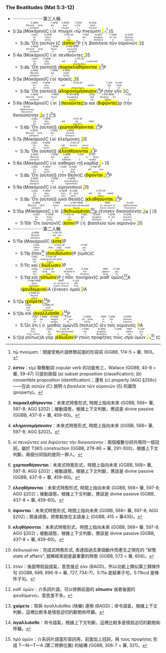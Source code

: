 ### The Beatitudes (Mat 5:3-12)

- ⋯⋯⋯⋯⋯⋯⋯第三人稱
- 5:3a (<RUBY><ruby><ruby>Μακάριοι<rt>μακάριος</rt></ruby><rt>Blessed [are]</rt></ruby><rt>A-NPM</rt></RUBY>)C (<RUBY><ruby><ruby>οἱ<rt>ὁ</rt></ruby><rt>the</rt></ruby><rt>T-NPM</rt></RUBY> <RUBY><ruby><ruby>πτωχοὶ<rt>πτωχός</rt></ruby><rt>poor</rt></ruby><rt>A-NPM</rt></RUBY> ‹<RUBY><ruby><ruby>τῷ<rt>ὁ</rt></ruby><rt>in the</rt></ruby><rt>T-DSN</rt></RUBY> <RUBY><ruby><ruby>πνεύματι <mark class='punctuation'>,</mark><rt>πνεῦμα</rt></ruby><rt>spirit</rt></ruby><rt>N-DSN</rt></RUBY> ›[^1] )S</br>
	- 5:3b <RUBY><ruby><ruby>Ὅτι<rt>ὅτι</rt></ruby><rt>for</rt></ruby><rt>CONJ</rt></RUBY> (<RUBY><ruby><ruby>αὐτῶν<rt>αὐτός</rt></ruby><rt>theirs</rt></ruby><rt>P-GPM</rt></RUBY> )C (<RUBY><ruby><ruby><mark class='verb'>ἐστιν</mark><rt>εἰμί</rt></ruby><rt>is</rt></ruby><rt>V-PAI-3S</rt></RUBY>)[^2]P (<RUBY><ruby><ruby>ἡ<rt>ὁ</rt></ruby><rt>the</rt></ruby><rt>T-NSF</rt></RUBY> <RUBY><ruby><ruby>βασιλεία<rt>βασιλεία</rt></ruby><rt>kingdom</rt></ruby><rt>N-NSF</rt></RUBY> <RUBY><ruby><ruby>τῶν<rt>ὁ</rt></ruby><rt>of the</rt></ruby><rt>T-GPM</rt></RUBY> <RUBY><ruby><ruby>οὐρανῶν <mark class='punctuation'>.</mark><rt>οὐρανός</rt></ruby><rt>heavens</rt></ruby><rt>N-GPM</rt></RUBY>)S
- 5:4a (<RUBY><ruby><ruby>Μακάριοι<rt>μακάριος</rt></ruby><rt>Blessed [are]</rt></ruby><rt>A-NPM</rt></RUBY>)C (<RUBY><ruby><ruby>οἱ<rt>ὁ</rt></ruby><rt>those</rt></ruby><rt>T-NPM</rt></RUBY> <RUBY><ruby><ruby><em>πενθοῦντες <mark class='punctuation'>,</mark></em><rt>πενθέω</rt></ruby><rt>mourning</rt></ruby><rt>V-PAP-NPM</rt></RUBY>)S
	- 5:4b <RUBY><ruby><ruby>Ὅτι<rt>ὅτι</rt></ruby><rt>for</rt></ruby><rt>CONJ</rt></RUBY> (<RUBY><ruby><ruby>αὐτοὶ<rt>αὐτός</rt></ruby><rt>they</rt></ruby><rt>P-NPM</rt></RUBY>)S (<RUBY><ruby><ruby><mark class='verb'>παρακληθήσονται <mark class='punctuation'>.</mark></mark><rt>παρακαλέω</rt></ruby><rt>will be comforted</rt></ruby><rt>V-FPI-3P</rt></RUBY>)[^3]P
- 5:5a (<RUBY><ruby><ruby>Μακάριοι<rt>μακάριος</rt></ruby><rt>Blessed</rt></ruby><rt>A-NPM</rt></RUBY>)C (<RUBY><ruby><ruby>οἱ<rt>ὁ</rt></ruby><rt>the</rt></ruby><rt>T-NPM</rt></RUBY> <RUBY><ruby><ruby>πραεῖς <mark class='punctuation'>,</mark><rt>πραΰς</rt></ruby><rt>meek</rt></ruby><rt>A-NPM</rt></RUBY>)S
	- 5:5b <RUBY><ruby><ruby>Ὅτι<rt>ὅτι</rt></ruby><rt>for</rt></ruby><rt>CONJ</rt></RUBY> (<RUBY><ruby><ruby>αὐτοὶ<rt>αὐτός</rt></ruby><rt>they</rt></ruby><rt>P-NPM</rt></RUBY>)S (<RUBY><ruby><ruby><mark class='verb'>κληρονομήσουσιν</mark><rt>κληρονομέω</rt></ruby><rt>will inherit</rt></ruby><rt>V-FAI-3P</rt></RUBY>)[^4]P (<RUBY><ruby><ruby>τὴν<rt>ὁ</rt></ruby><rt>the</rt></ruby><rt>T-ASF</rt></RUBY> <RUBY><ruby><ruby>γῆν <mark class='punctuation'>.</mark><rt>γῆ</rt></ruby><rt>earth</rt></ruby><rt>N-ASF</rt></RUBY>)C
- 5:6a (<RUBY><ruby><ruby>Μακάριοι<rt>μακάριος</rt></ruby><rt>Blessed [are]</rt></ruby><rt>A-NPM</rt></RUBY>)C {<RUBY><ruby><ruby>οἱ<rt>ὁ</rt></ruby><rt>those</rt></ruby><rt>T-NPM</rt></RUBY> [(<RUBY><ruby><ruby><mark class='ptc'>πεινῶντες</mark><rt>πεινάω</rt></ruby><rt>hungering</rt></ruby><rt>V-PAP-NPM</rt></RUBY>)p <RUBY><ruby><ruby>καὶ<rt>καί</rt></ruby><rt>and</rt></ruby><rt>CONJ</rt></RUBY> (<RUBY><ruby><ruby><mark class='ptc'>διψῶντες</mark><rt>διψάω</rt></ruby><rt>thirsting for</rt></ruby><rt>V-PAP-NPM</rt></RUBY>)p (<RUBY><ruby><ruby>τὴν<rt>ὁ</rt></ruby><rt>-</rt></ruby><rt>T-ASF</rt></RUBY> <RUBY><ruby><ruby>δικαιοσύνην <mark class='punctuation'>,</mark><rt>δικαιοσύνη</rt></ruby><rt>righteousness</rt></ruby><rt>N-ASF</rt></RUBY>)c ] }[^5]S
	- 5:6b <RUBY><ruby><ruby>Ὅτι<rt>ὅτι</rt></ruby><rt>for</rt></ruby><rt>CONJ</rt></RUBY> (<RUBY><ruby><ruby>αὐτοὶ<rt>αὐτός</rt></ruby><rt>they</rt></ruby><rt>P-NPM</rt></RUBY>)S (<RUBY><ruby><ruby><mark class='verb'>χορτασθήσονται <mark class='punctuation'>.</mark></mark><rt>χορτάζω</rt></ruby><rt>will be filled</rt></ruby><rt>V-FPI-3P</rt></RUBY>)[^6]P
- 5:7a (<RUBY><ruby><ruby>Μακάριοι<rt>μακάριος</rt></ruby><rt>Blessed [are]</rt></ruby><rt>A-NPM</rt></RUBY>)C (<RUBY><ruby><ruby>οἱ<rt>ὁ</rt></ruby><rt>the</rt></ruby><rt>T-NPM</rt></RUBY> <RUBY><ruby><ruby>ἐλεήμονες <mark class='punctuation'>,</mark><rt>ἐλεήμων</rt></ruby><rt>merciful</rt></ruby><rt>A-NPM</rt></RUBY>)S
	- 5:7b <RUBY><ruby><ruby>Ὅτι<rt>ὅτι</rt></ruby><rt>for</rt></ruby><rt>CONJ</rt></RUBY> (<RUBY><ruby><ruby>αὐτοὶ<rt>αὐτός</rt></ruby><rt>they</rt></ruby><rt>P-NPM</rt></RUBY>)S (<RUBY><ruby><ruby><mark class='verb'>ἐλεηθήσονται <mark class='punctuation'>.</mark></mark><rt>ἐλεέω, ἐλεάω</rt></ruby><rt>will receive mercy</rt></ruby><rt>V-FPI-3P</rt></RUBY>)[^7]P
- 5:8a (<RUBY><ruby><ruby>Μακάριοι<rt>μακάριος</rt></ruby><rt>Blessed</rt></ruby><rt>A-NPM</rt></RUBY>)C (<RUBY><ruby><ruby>οἱ<rt>ὁ</rt></ruby><rt>the</rt></ruby><rt>T-NPM</rt></RUBY> <RUBY><ruby><ruby>καθαροὶ<rt>καθαρός</rt></ruby><rt>pure</rt></ruby><rt>A-NPM</rt></RUBY> ‹<RUBY><ruby><ruby>τῇ<rt>ὁ</rt></ruby><rt>-</rt></ruby><rt>T-DSF</rt></RUBY> <RUBY><ruby><ruby>καρδίᾳ <mark class='punctuation'>,</mark><rt>καρδία</rt></ruby><rt>in heart</rt></ruby><rt>N-DSF</rt></RUBY> › )S
	- 5:8b <RUBY><ruby><ruby>Ὅτι<rt>ὅτι</rt></ruby><rt>for</rt></ruby><rt>CONJ</rt></RUBY> (<RUBY><ruby><ruby>αὐτοὶ<rt>αὐτός</rt></ruby><rt>they</rt></ruby><rt>P-NPM</rt></RUBY>)S (<RUBY><ruby><ruby>τὸν<rt>ὁ</rt></ruby><rt>-</rt></ruby><rt>T-ASM</rt></RUBY> <RUBY><ruby><ruby>Θεὸν<rt>θεός</rt></ruby><rt>God</rt></ruby><rt>N-ASM</rt></RUBY>)C (<RUBY><ruby><ruby><mark class='verb'>ὄψονται <mark class='punctuation'>.</mark></mark><rt>ὁράω</rt></ruby><rt>will see</rt></ruby><rt>V-FMI-3P</rt></RUBY>)[^8]P
- 5:9a (<RUBY><ruby><ruby>Μακάριοι<rt>μακάριος</rt></ruby><rt>Blessed</rt></ruby><rt>A-NPM</rt></RUBY>)C (<RUBY><ruby><ruby>οἱ<rt>ὁ</rt></ruby><rt>the</rt></ruby><rt>T-NPM</rt></RUBY> <RUBY><ruby><ruby>εἰρηνοποιοί <mark class='punctuation'>,</mark><rt>εἰρηνοποιός</rt></ruby><rt>peacemakers</rt></ruby><rt>A-NPM</rt></RUBY>)S
	- 5:9b <RUBY><ruby><ruby>Ὅτι<rt>ὅτι</rt></ruby><rt>for</rt></ruby><rt>CONJ</rt></RUBY> (<RUBY><ruby><ruby>αὐτοὶ<rt>αὐτός</rt></ruby><rt>they</rt></ruby><rt>P-NPM</rt></RUBY>)S (<RUBY><ruby><ruby>υἱοὶ<rt>υἱός</rt></ruby><rt>sons</rt></ruby><rt>N-NPM</rt></RUBY> <RUBY><ruby><ruby>Θεοῦ<rt>θεός</rt></ruby><rt>of God</rt></ruby><rt>N-GSM</rt></RUBY>)C (<RUBY><ruby><ruby><mark class='verb'>κληθήσονται <mark class='punctuation'>.</mark></mark><rt>καλέω</rt></ruby><rt>will be called</rt></ruby><rt>V-FPI-3P</rt></RUBY>)[^9]P
- 5:10a (<RUBY><ruby><ruby>Μακάριοι<rt>μακάριος</rt></ruby><rt>Blessed [are]</rt></ruby><rt>A-NPM</rt></RUBY>)C {<RUBY><ruby><ruby>οἱ<rt>ὁ</rt></ruby><rt>those</rt></ruby><rt>T-NPM</rt></RUBY> [(<RUBY><ruby><ruby><mark class='ptc'>δεδιωγμένοι</mark><rt>διώκω</rt></ruby><rt>having been persecuted</rt></ruby><rt>V-RPP-NPM</rt></RUBY>)[^10]p (<RUBY><ruby><ruby>ἕνεκεν<rt>ἕνεκα, εἵνεκεν</rt></ruby><rt>on account of</rt></ruby><rt>PREP</rt></RUBY> <RUBY><ruby><ruby>δικαιοσύνης <mark class='punctuation'>,</mark><rt>δικαιοσύνη</rt></ruby><rt>righteousness</rt></ruby><rt>N-GSF</rt></RUBY>)a ] }S
	- 5:10b <RUBY><ruby><ruby>Ὅτι<rt>ὅτι</rt></ruby><rt>for</rt></ruby><rt>CONJ</rt></RUBY> (<RUBY><ruby><ruby>αὐτῶν<rt>αὐτός</rt></ruby><rt>theirs</rt></ruby><rt>P-GPM</rt></RUBY>)C (<RUBY><ruby><ruby><mark class='verb'>ἐστιν</mark><rt>εἰμί</rt></ruby><rt>is</rt></ruby><rt>V-PAI-3S</rt></RUBY>)P (<RUBY><ruby><ruby>ἡ<rt>ὁ</rt></ruby><rt>the</rt></ruby><rt>T-NSF</rt></RUBY> <RUBY><ruby><ruby>βασιλεία<rt>βασιλεία</rt></ruby><rt>kingdom</rt></ruby><rt>N-NSF</rt></RUBY> <RUBY><ruby><ruby>τῶν<rt>ὁ</rt></ruby><rt>of the</rt></ruby><rt>T-GPM</rt></RUBY> <RUBY><ruby><ruby>οὐρανῶν <mark class='punctuation'>.</mark><rt>οὐρανός</rt></ruby><rt>heavens</rt></ruby><rt>N-GPM</rt></RUBY>)S
- ⋯⋯⋯⋯⋯⋯⋯第二人稱
- 5:11a (<RUBY><ruby><ruby>Μακάριοί<rt>μακάριος</rt></ruby><rt>Blessed</rt></ruby><rt>A-NPM</rt></RUBY>)C (<RUBY><ruby><ruby><mark class='verb'>ἐστε</mark><rt>εἰμί</rt></ruby><rt>are you</rt></ruby><rt>V-PAI-2P</rt></RUBY>)P</br>
	- 5:11b <RUBY><ruby><ruby>ὅταν<rt>ὅταν</rt></ruby><rt>when</rt></ruby><rt>CONJ</rt></RUBY>[^11] (<RUBY><ruby><ruby><mark class='verb'>ὀνειδίσωσιν</mark><rt>ὀνειδίζω</rt></ruby><rt>they shall insult</rt></ruby><rt>V-AAS-3P</rt></RUBY>)P (<RUBY><ruby><ruby>ὑμᾶς<rt>σύ</rt></ruby><rt>you</rt></ruby><rt>P-2AP</rt></RUBY>)C
	- 5:11c <RUBY><ruby><ruby>καὶ<rt>καί</rt></ruby><rt>and</rt></ruby><rt>CONJ</rt></RUBY> (<RUBY><ruby><ruby><mark class='verb'>διώξωσιν</mark><rt>διώκω</rt></ruby><rt>shall persecute [you]</rt></ruby><rt>V-AAS-3P</rt></RUBY>)P
	- 5:11d <RUBY><ruby><ruby>καὶ<rt>καί</rt></ruby><rt>and</rt></ruby><rt>CONJ</rt></RUBY> (<RUBY><ruby><ruby><mark class='verb'>εἴπωσιν</mark><rt>εἶπον</rt></ruby><rt>shall say</rt></ruby><rt>V-AAS-3P</rt></RUBY>)P (<RUBY><ruby><ruby>πᾶν<rt>πᾶς</rt></ruby><rt>all kinds of</rt></ruby><rt>A-ASN</rt></RUBY> <RUBY><ruby><ruby>πονηρὸν<rt>πονηρός</rt></ruby><rt>evil</rt></ruby><rt>A-ASN</rt></RUBY>)C (<RUBY><ruby><ruby>καθ᾽<rt>κατά</rt></ruby><rt>against</rt></ruby><rt>PREP</rt></RUBY> <RUBY><ruby><ruby>ὑμῶν<rt>σύ</rt></ruby><rt>you</rt></ruby><rt>P-2GP</rt></RUBY>)[^12]A (<RUBY><ruby><ruby><mark class='ptc'>ψευδόμενοι</mark><rt>ψεύδομαι</rt></ruby><rt>lying</rt></ruby><rt>V-PMP-NPM</rt></RUBY>)A (<RUBY><ruby><ruby>ἕνεκεν<rt>ἕνεκα, εἵνεκεν</rt></ruby><rt>on account of</rt></ruby><rt>PREP</rt></RUBY> <RUBY><ruby><ruby>ἐμοῦ <mark class='punctuation'>.</mark><rt>ἐγώ</rt></ruby><rt>Me</rt></ruby><rt>P-1GS</rt></RUBY>)A
- 5:12a (<RUBY><ruby><ruby><mark class='verb'>χαίρετε</mark><rt>χαίρω</rt></ruby><rt>Rejoice</rt></ruby><rt>V-PAM-2P</rt></RUBY>)[^13]P
- 5:12b <RUBY><ruby><ruby>καὶ<rt>καί</rt></ruby><rt>and</rt></ruby><rt>CONJ</rt></RUBY> (<RUBY><ruby><ruby><mark class='verb'>ἀγαλλιᾶσθε <mark class='punctuation'>,</mark></mark><rt>ἀγαλλιάω</rt></ruby><rt>exult</rt></ruby><rt>V-PMM-2P</rt></RUBY>)[^14]P
	- 5:12c <RUBY><ruby><ruby>ὅτι<rt>ὅτι</rt></ruby><rt>for</rt></ruby><rt>CONJ</rt></RUBY> (<RUBY><ruby><ruby>ὁ<rt>ὁ</rt></ruby><rt>the</rt></ruby><rt>T-NSM</rt></RUBY> <RUBY><ruby><ruby>μισθὸς<rt>μισθός</rt></ruby><rt>reward</rt></ruby><rt>N-NSM</rt></RUBY> <RUBY><ruby><ruby>ὑμῶν<rt>σύ</rt></ruby><rt>of you</rt></ruby><rt>P-2GP</rt></RUBY>)S (<RUBY><ruby><ruby>πολὺς<rt>πολύς</rt></ruby><rt>[is] great</rt></ruby><rt>A-NSM</rt></RUBY>)C (<RUBY><ruby><ruby>ἐν<rt>ἐν</rt></ruby><rt>in</rt></ruby><rt>PREP</rt></RUBY> <RUBY><ruby><ruby>τοῖς<rt>ὁ</rt></ruby><rt>the</rt></ruby><rt>T-DPM</rt></RUBY> <RUBY><ruby><ruby>οὐρανοῖς <mark class='punctuation'>·</mark><rt>οὐρανός</rt></ruby><rt>heavens</rt></ruby><rt>N-DPM</rt></RUBY>)A
- 5:12d (<RUBY><ruby><ruby>οὕτως<rt>οὕτω, οὕτως</rt></ruby><rt>thus</rt></ruby><rt>ADV</rt></RUBY>)A <RUBY><ruby><ruby>γὰρ<rt>γάρ</rt></ruby><rt>for</rt></ruby><rt>CONJ</rt></RUBY> (<RUBY><ruby><ruby><mark class='verb'>ἐδίωξαν</mark><rt>διώκω</rt></ruby><rt>they persecuted</rt></ruby><rt>V-AAI-3P</rt></RUBY>)P (<RUBY><ruby><ruby>τοὺς<rt>ὁ</rt></ruby><rt>the</rt></ruby><rt>T-APM</rt></RUBY> <RUBY><ruby><ruby>προφήτας<rt>προφήτης</rt></ruby><rt>prophets</rt></ruby><rt>N-APM</rt></RUBY> <RUBY><ruby><ruby>τοὺς<rt>ὁ</rt></ruby><rt>-</rt></ruby><rt>T-APM</rt></RUBY> ‹<RUBY><ruby><ruby>πρὸ<rt>πρό</rt></ruby><rt>before</rt></ruby><rt>PREP</rt></RUBY> <RUBY><ruby><ruby>ὑμῶν <mark class='punctuation'>.</mark><rt>σύ</rt></ruby><rt>you</rt></ruby><rt>P-2GP</rt></RUBY> ›[^15] )C

[^1]: τῷ πνεύματι：間接受格片語修飾前面的形容詞 (GGBB, 174-5 = 華, 180)。
[^2]: **ἐστιν**：εἰμί 聯繫動詞 copular verb 的功能有三，Wallace (GGBB, 40-8 = 華, 39-47) 只提到兩個 (a) subset proposition (classification); (b) convertible proposition (identification)；還有 (c) property (AGG §256c)——在此 αὐτῶν (C) 說明 ἡ βασιλεία τῶν οὐρανῶν (S) 的屬性 (property)。
[^3]: **παρακληθήσονται**：未來式時態形式, 時間上指向未來 (GGBB, 568= 華, 597-8; AGG §202)；被動語態，根據上下文判斷，應該是 divine passive (GGBB, 437-8 = 華, 459-60)。
[^4]: **κληρονομήσουσιν**：未來式時態形式, 時間上指向未來 (GGBB, 568= 華, 597-8; AGG §202)。
[^5]: οἱ _πεινῶντες_ καὶ _διψῶντες_ τὴν δικαιοσύνην：兩個複數分詞共用同一個冠詞，屬於 TSKS construction (GGBB, 278-86 = 華, 291-300)，根據上下文判斷，兩個分詞指的是同一群人。
[^6]: **χορτασθήσονται**：未來式時態形式，時間上指向未來 (GGBB, 568= 華, 597-8; AGG §202)；被動語態，根據上下文判斷，應該是 divine passive (GGBB, 437-8 = 華, 459-60)。
[^7]: **ἐλεηθήσονται**：未來式時態形式, 時間上指向未來 (GGBB, 568= 華, 597-8; AGG §202)；被動語態，根據上下文判斷，應該是 divine passive (GGBB, 437-8 = 華, 459-60)。
[^8]: **ὄψονται**：未來式時態形式, 時間上指向未來 (GGBB, 568= 華, 597-8; AGG §202)；關身語態，把焦點放在主語身上 (GGBB, 415 = 華435)。
[^9]: **κληθήσονται**：未來式時態形式，時間上指向未來 (GGBB, 568= 華, 597-8; AGG §202)；被動語態，根據上下文判斷，應該是 divine passive (GGBB, 437-8 = 華, 459-60)。
[^10]: _δεδιωγμένοι_：完成式時態形式, 表達因過去某個動作而產生之現在的 “狀態 state of affairs”, 就解經來說是最重要的時態 (GGBB, 573 = 華, 604)。
[^11]: ὅταν：後面帶假設語氣，意思接近 ἐάν (BAGD)，所以功能上類似第三類條件句 (GGBB, 689, 696-9 = 華, 727, 734-7)，5:11a 是結果子句，5:11bcd 是條件子句。
[^12]: καθ᾽ ὑμῶν：介系詞片語，可以修飾前面的 **εἴπωσιν** 或者後面的 _ψευδόμενοι_，意思差不多。
[^13]: **χαίρετε**：常與 ἀγαλλιᾶσθαι (快樂) 連用 (BAGD)；命令語氣，根據上下文判斷，這裡比較多是情慈迫切的勸勉和呼籲。
[^14]: **ἀγαλλιᾶσθε**：命令語氣，根據上下文判斷，這裡比較多是情慈迫切的勸勉和呼籲。
[^15]: πρὸ ὑμῶν：介系詞片語當形容詞用，前面加上冠詞，與 τοὺς προφήτας 形成 T—N—T—A (第二修飾位置) 的結構 (GGBB, 306-7 = 華, 321)。

